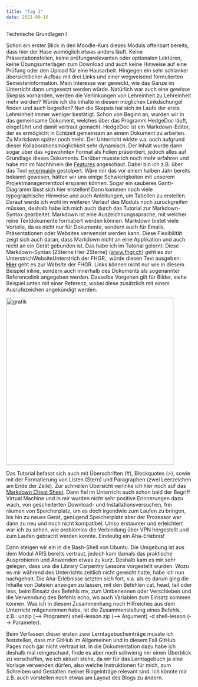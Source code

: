 ```yaml
---
title: "Tag 1"
date: 2021-09-16
---
```


Technische Grundlagen I

Schon ein erster Blick in den Moodle-Kurs dieses Moduls offenbart bereits, dass hier der Hase womöglich etwas anders läuft. Keine Präsentationsfolien, keine prüfungsrelevanten oder optionalen Lektüren, keine Übungsunterlagen zum Download und auch keine Hinweise auf eine Prüfung oder den Upload für eine Hausarbeit. Hingegen ein sehr schlanker übersichtlicher Aufbau mit drei Links und einer wegweisend formulierten Semesterinformation. Mein Interesse war geweckt, wie das Ganze im Unterricht dann umgesetzt werden würde. Natürlich war auch eine gewisse Skepsis vorhanden, werden die Verlinkungen von Lehreinheit zu Lehreinheit mehr werden? Würde ich die Inhalte in diesem möglichen Linkdschungel finden und auch begreifen? 
Nun die Skepsis hat sich im Laufe der erste Lehreinheit immer weniger bestätigt. Schon von Beginn an, wurden wir in das gemeinsame Dokument, welches über das Programm HedgeDoc läuft, eingeführt und damit vertraut gemacht. HedgeDoc ist ein Markdown-Editor, der es ermöglicht in Echtzeit gemeinsam an einem Dokument zu arbeiten. Zu Markdown später noch mehr.
Der Unterricht wirkte v.a. auch aufgrund dieser Kollaborationsmöglichkeit sehr dynamisch. Der Inhalt wurde dann sogar über das «gewohnte» Format als Folien präsentiert, jedoch alles auf Grundlage dieses Dokuments. Darüber musste ich noch mehr erfahren und habe mir im Nachhinein die [Features](https://demo.hedgedoc.org/features) angeschaut. Dabei bin ich z.B. über das Tool [«mermaid»](https://mermaid-js.github.io/mermaid/#/) gestolpert. Wäre mir das vor einem halben Jahr bereits bekannt gewesen, hätten wir uns einige Schwierigkeiten mit unserem Projektmanagementtool ersparen können. Sogar ein sauberes Gantt-Diagramm lässt sich hier erstellen!
Dann kommen noch viele typographische Hinweise und auch Anleitungen, um Tabellen zu erstellen. Darauf werde ich wohl im weiteren Verlauf des Moduls noch zurückgreifen müssen, deshalb habe ich mich auch durch das Tutorial zur Markdown-Syntax gearbeitet.
Markdown ist eine Auszeichnungssprache, mit welcher reine Textdokumente formatiert werden können. Markdown bietet viele Vorteile, da es nicht nur für Dokumente, sondern auch für Emails, Präsentationen oder Websites verwendet werden kann. Diese Flexibilität zeigt sich auch daran, dass Markdown nicht an eine Applikation und auch nicht an ein Gerät gebunden ist.
Das habe ich im Tutorial gelernt: 
Diese Markdown-Syntax [2Sterne Hier 2Sterne] (www.fhgr.ch) geht es zur UnterstrichWebsiteUnterstrich der FHGR., würde diesen Text ausgeben: [**Hier**](<www.fhgr.ch>) geht es zur _Website_ der FHGR. Links können nicht nur wie in diesem Beispiel inline, sondern auch innerhalb des Dokuments als sogenannter Referencelink angegeben werden. Dasselbe Vorgehen gilt für Bilder, siehe Beispiel unten mit einer Referenz, wobei diese zusätzlich mit einem Ausrufezeichen angekündigt werden. 

<img width="454" alt="grafik" src="https://user-images.githubusercontent.com/90834619/135158866-9d0a2a42-3730-49bc-988e-086356c8b3d7.png">

Das Tutorial befasst sich auch mit Überschriften (#), Blockquotes (>), sowie mit der Formatierung von Listen (Stern) und Paragraphen (zwei Leerzeichen am Ende der Zeile). Zur schnellen Übersicht verlinke ich hier noch auf das [Markdown Cheat Sheet](https://www.markdownguide.org/cheat-sheet/).
Dann fiel im Unterricht auch schon bald der Begriff Virtual Machine und in mir wurden nicht sehr positive Erinnerungen dazu wach, von gescheiterten Download- und Installationsversuchen, frei räumen von Speicherplatz, um es doch irgendwie zum Laufen zu bringen, bis hin zu neues Gerät, genügend Speicherplatz aber der Prozessor war dann zu neu und noch nicht kompatibel. Umso erstaunter und erleichtert war ich zu sehen, wie problemlos die Verbindung über VPN hergestellt und zum Laufen gebracht werden konnte. Eindeutig ein Aha-Erlebnis!  

Dann steigen wir ein in die Bash-Shell von Ubuntu. Die Umgebung ist aus dem Modul ARIS bereits vertraut, jedoch kam damals das praktische Ausprobieren und Anwenden etwas zu kurz. Deshalb kam es mir sehr gelegen, dass uns die Library Carpentry Lessons vorgestellt wurden. Wozu es mir während des Unterrichts zeitlich nicht gereicht hatte, habe ich nun nachgeholt. Die Aha-Erlebnisse setzten sich fort, v.a. als es darum ging die Inhalte von Dateien anzeigen zu lassen, mit den Befehlen cat, head, tail oder less, beim Einsatz des Befehls mv, zum Umbenennen oder Verschieben und die Verwendung des Befehls echo, wo auch Variablen zum Einsatz kommen können. Was ich in diesem Zusammenhang noch Hilfreiches aus dem Unterricht mitgenommen habe, ist die Zusammenstellung eines Befehls, z.B.: unzip (--> Programm) shell-lesson.zip (--> Argument) -d shell-lesson (--> Parameter).

Beim Verfassen dieser ersten zwei Lerntagebucheinträge musste ich feststellen, dass mir GitHub im Allgemeinen und in diesem Fall GitHub Pages noch gar nicht vertraut ist. In die Dokumentation dazu habe ich deshalb mal reingeschaut, finde es aber noch schwierig mir einen Überblick zu verschaffen, wo ich aktuell stehe, da wir für das Lerntagebuch ja eine Vorlage verwenden dürfen, also welche Instruktionen für mich, zum Schreiben und Gestalten meiner Blogeinträge relevant sind. Ich könnte mir z.B. auch vorstellen noch etwas am Layout des Blogs zu ändern.
